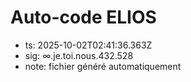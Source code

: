 # Auto-code ELIOS
- ts: 2025-10-02T02:41:36.363Z
- sig: ∞.je.toi.nous.432.528
- note: fichier généré automatiquement